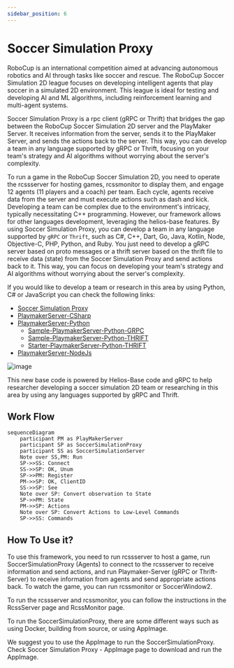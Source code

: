 ```yaml
---
sidebar_position: 6
---
```


# Soccer Simulation Proxy

RoboCup is an international competition aimed at advancing autonomous robotics and AI through tasks like soccer and rescue. The RoboCup Soccer Simulation 2D league focuses on developing intelligent agents that play soccer in a simulated 2D environment. This league is ideal for testing and developing AI and ML algorithms, including reinforcement learning and multi-agent systems.

Soccer Simulation Proxy is a rpc client (gRPC or Thrift) that bridges the gap between the RoboCup Soccer Simulation 2D server and the PlayMaker Server. It receives information from the server, sends it to the PlayMaker Server, and sends the actions back to the server. This way, you can develop a team in any language supported by gRPC or Thrift, focusing on your team's strategy and AI algorithms without worrying about the server's complexity.

To run a game in the RoboCup Soccer Simulation 2D, you need to operate the rcssserver for hosting games, rcssmonitor to display them, and engage 12 agents (11 players and a coach) per team. Each cycle, agents receive data from the server and must execute actions such as dash and kick. Developing a team can be complex due to the environment's intricacy, typically necessitating C++ programming. However, our framework allows for other languages development, leveraging the helios-base features. By using Soccer Simulation Proxy, you can develop a team in any language supported by `gRPC` or `Thrift`, such as C#, C++, Dart, Go, Java, Kotlin, Node, Objective-C, PHP, Python, and Ruby. You just need to develop a gRPC server based on proto messages or a thrift server based on the thrift file to receive data (state) from the Soccer Simulation Proxy and send actions back to it. This way, you can focus on developing your team's strategy and AI algorithms without worrying about the server's complexity.

If you would like to develop a team or research in this area by using Python, C# or JavaScript you can check the following links:

- [Soccer Simulation Proxy](https://github.com/CLSFramework/soccer-simulation-proxy)
- [PlaymakerServer-CSharp](https://github.com/CLSFramework/playmaker-server-csharp)
- [PlaymakerServer-Python](https://github.com/CLSFramework/playmaker-server-python)
  - [Sample-PlaymakerServer-Python-GRPC](https://github.com/CLSFramework/sample-playmaker-server-python-grpc)
  - [Sample-PlaymakerServer-Python-THRIFT](https://github.com/CLSFramework/sample-playmaker-server-python-thrift)
  - [Starter-PlaymakerServer-Python-THRIFT](https://github.com/CLSFramework/starter-playmaker-server-python-thrift)
- [PlaymakerServer-NodeJs](https://github.com/CLSFramework/playmaker-server-nodejs)

![image](https://github.com/Cross-Language-Soccer-Framework/cross-language-soccer-framework/assets/25696836/d152797b-53f0-490f-a8dd-b8c0ef667317)


This new base code is powered by Helios-Base code and gRPC to help researcher developing a soccer simulation 2D team or researching in this area by using any languages supported by gRPC and Thrift.

## Work Flow

```mermaid
sequenceDiagram
    participant PM as PlayMakerServer
    participant SP as SoccerSimulationProxy
    participant SS as SoccerSimulationServer
    Note over SS,PM: Run
    SP->>SS: Connect
    SS->>SP: OK, Unum
    SP->>PM: Register
    PM->>SP: OK, ClientID
    SS->>SP: See
    Note over SP: Convert observation to State
    SP->>PM: State
    PM->>SP: Actions
    Note over SP: Convert Actions to Low-Level Commands
    SP->>SS: Commands
```

## How To Use it?

To use this framework, you need to run rcssserver to host a game, run SoccerSimulationProxy (Agents) to connect to the rcssserver to receive information and send actions, and run Playmaker-Server (gRPC or Thrift-Server) to receive information from agents and send appropriate actions back. To watch the game, you can run rcssmonitor or SoccerWindow2.

To run the rcssserver and rcssmonitor, you can follow the instructions in the RcssServer page and RcssMonitor page.

To run the SoccerSimulationProxy, there are some different ways such as using Docker, building from source, or using AppImage.

We suggest you to use the AppImage to run the SoccerSimulationProxy. Check Soccer Simulation Proxy - AppImage page to download and run the AppImage.
